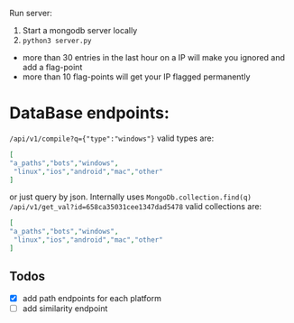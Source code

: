 Run server:

1. Start a mongodb server locally
2. `python3 server.py`

- more than 30 entries in the last hour on a IP will make you ignored and add a flag-point
- more than 10 flag-points will get your IP flagged permanently

# DataBase endpoints:
`/api/v1/compile?q={"type":"windows"}`
valid types are:
```json
[
"a_paths","bots","windows",
 "linux","ios","android","mac","other"
]
```
or just query by json. Internally uses `MongoDb.collection.find(q)`
`/api/v1/get_val?id=658ca35031cee1347dad5478`
valid collections are:
```json
[
"a_paths","bots","windows",
 "linux","ios","android","mac","other"
]
```


## Todos
- [x] add path endpoints for each platform
- [ ] add similarity endpoint 